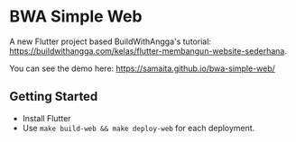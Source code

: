 # BWA Simple Web

A new Flutter project based BuildWithAngga's tutorial: https://buildwithangga.com/kelas/flutter-membangun-website-sederhana.

You can see the demo here: https://samaita.github.io/bwa-simple-web/

## Getting Started

- Install Flutter
- Use `make build-web && make deploy-web` for each deployment.